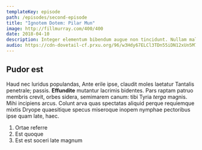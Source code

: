 ```yaml
---
templateKey: episode
path: /episodes/second-episode
title: "Ignotem Dotem: Pilar Mun"
image: http://fillmurray.com/400/400
date: 2018-04-10
description: Integer elementum bibendum augue non tincidunt. Nullam malesuada tellus in ipsum fermentum vehicula.
audio: https://cdn-dovetail-cf.prxu.org/96/w3Hdy67ELCl3TDn55iDN12xUn5M7xohioiSFs1jQb2Q/299_Gerrymandering_pt_01.mp3
---
```

  ## Pudor est

  Haud nec luridus populandas, Ante erile ipse, claudit moles laetatur Tantalis
  penetrale; passis. **Effundite** mutantur lacrimis bidentes. Pars raptam patruo
  membris crevit, orbes sidera, semimarem canum: tibi Tyria *terga* magnis. Mihi
  incipiens arcus. Colunt arva quas spectatas aliquid perque requiemque mixtis
  Dryope quaesitique specus miseroque inopem nymphae pectoribus ipse quam late,
  haec.

  1. Ortae referre
  2. Est quoque
  3. Est est soceri late magnum